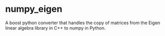 numpy_eigen
===========

A boost python converter that handles the copy of matrices from the Eigen linear algebra library in C++ to numpy in Python.
